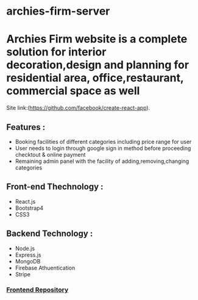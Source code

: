# archies-firm-server

# Archies Firm website is a complete solution for interior decoration,design and planning for residential area, office,restaurant, commercial space as well

Site link:(https://github.com/facebook/create-react-app).

## Features :
- Booking facilities of different categories including price range for user
- User needs to login through google sign in method before proceeding checktout & online payment 
- Remaining admin panel with the facility of adding,removing,changing categories

## Front-end Thechnology :
  - React.js
  - Bootstrap4
  - CSS3
## Backend Technology :

  - Node.js
  - Express.js
  - MongoDB
  - Firebase Athuentication
  - Stripe

 ### [Frontend Repository](https://github.com/Rabeyahabiba/archies-firm-clientside)
